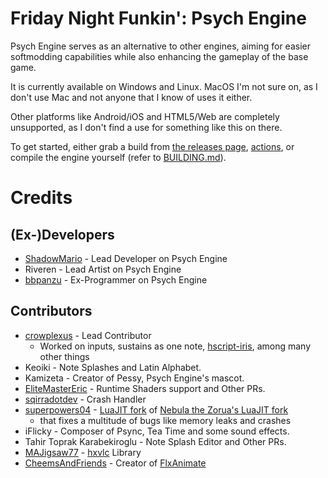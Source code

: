 # Friday Night Funkin': Psych Engine
Psych Engine serves as an alternative to other engines, aiming for easier softmodding capabilities while also enhancing the gameplay of the base game.

It is currently available on Windows and Linux.
MacOS I'm not sure on, as I don't use Mac and not anyone that I know of uses it either.

Other platforms like Android/iOS and HTML5/Web are completely unsupported, as I don't find a use for something like this on there.

To get started, either grab a build from [the releases page](https://github.com/Rudyrue/custom-psych/releases), [actions](https://github.com/Rudyrue/custom-psych/actions), or compile the engine yourself (refer to [BUILDING.md](https://github.com/Rudyrue/custom-psych/blob/main/BUILDING.md)).

# Credits
## (Ex-)Developers
* [ShadowMario](https://github.com/ShadowMario) - Lead Developer on Psych Engine
* Riveren - Lead Artist on Psych Engine
* [bbpanzu](https://bsky.app/profile/bbpnz213.bsky.social) - Ex-Programmer on Psych Engine

## Contributors
* [crowplexus](https://github.com/crowplexus) - Lead Contributor
	- Worked on inputs, sustains as one note, [hscript-iris](https://github.com/crowplexus/hscript-iris), among many other things
* Keoiki - Note Splashes and Latin Alphabet.
* Kamizeta - Creator of Pessy, Psych Engine's mascot.
* [EliteMasterEric](https://github.com/EliteMasterEric) - Runtime Shaders support and Other PRs.
* [sqirradotdev](https://bsky.app/profile/sqirra.dev) - Crash Handler
* [superpowers04](https://github.com/superpowers04) - [LuaJIT fork](https://github.com/superpowers04/linc_luajit) of [Nebula the Zorua's LuaJIT fork](https://github.com/nebulazorua/linc_luajit)
	- that fixes a multitude of bugs like memory leaks and crashes
* iFlicky - Composer of Psync, Tea Time and some sound effects.
* Tahir Toprak Karabekiroglu - Note Splash Editor and Other PRs.
* [MAJigsaw77](https://github.com/MAJigsaw77) - [hxvlc](https://github.com/MAJigsaw77/hxvlc) Library
* [CheemsAndFriends](https://github.com/CheemsAndFriends) - Creator of [FlxAnimate](https://github.com/CheemsAndFriends/FlxAnimate)
